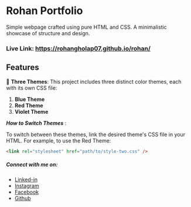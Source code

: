 # Rohan Portfolio

Simple webpage crafted using pure HTML and CSS. A minimalistic showcase of structure and design.

### Live Link: https://rohangholap07.github.io/rohan/
## Features

🎨 **Three Themes**: This project includes three distinct color themes, each with its own CSS file:

1. **Blue Theme**
2. **Red Theme**
3. **Violet Theme**

**_How to Switch Themes_** :

To switch between these themes, link the desired theme's CSS file in your HTML. For example, to use the Red Theme:

```html
<link rel="stylesheet" href="path/to/style-two.css" />
```


##### Connect with me on:

- [Linked-in](https://linkedin.com/comm/mynetwork/discovery-see-all?usecase=PEOPLE_FOLLOWS&followMember=rohan-gholap-00492a333)
- [Instagram](https://www.instagram.com/rohan_gholap._07?igsh=MXdnbmRxbGQ4N2I2NA==)
- [Facebook](https://www.facebook.com/share/19rE8pzYgY/)
- [Github](https://github.com/Rohan45452)
